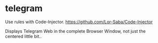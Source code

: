 # telegram

Use rules with Code-Injector.
https://github.com/Lor-Saba/Code-Injector

Displays Telegram Web in the complete Browser Window, not just the centered little bit..
